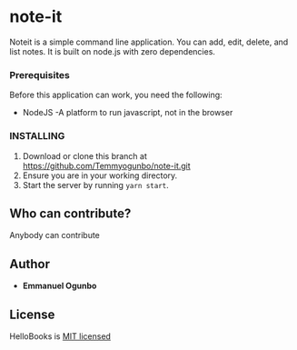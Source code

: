 # note-it
Noteit is a simple command line application. You can add, edit, delete, and list notes. It is built on node.js with zero dependencies.

### Prerequisites

Before this application can work, you need the following:
- NodeJS -A platform to run javascript, not in the browser

### INSTALLING
1. Download or clone this branch at https://github.com/Temmyogunbo/note-it.git
3. Ensure you are in your working directory.
3. Start the server by running `yarn start`.

## Who can contribute?
Anybody can contribute

## Author

* **Emmanuel Ogunbo** 

## License

HelloBooks is  [MIT licensed](https://github.com/Temmyogunbo/Temmyogunbo.github.io/blob/master/LICENSE) 